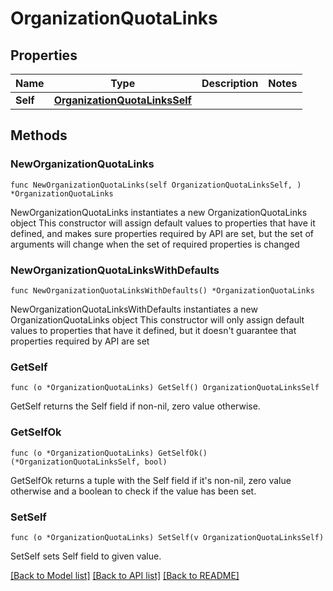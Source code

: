 # OrganizationQuotaLinks

## Properties

Name | Type | Description | Notes
------------ | ------------- | ------------- | -------------
**Self** | [**OrganizationQuotaLinksSelf**](OrganizationQuotaLinksSelf.md) |  | 

## Methods

### NewOrganizationQuotaLinks

`func NewOrganizationQuotaLinks(self OrganizationQuotaLinksSelf, ) *OrganizationQuotaLinks`

NewOrganizationQuotaLinks instantiates a new OrganizationQuotaLinks object
This constructor will assign default values to properties that have it defined,
and makes sure properties required by API are set, but the set of arguments
will change when the set of required properties is changed

### NewOrganizationQuotaLinksWithDefaults

`func NewOrganizationQuotaLinksWithDefaults() *OrganizationQuotaLinks`

NewOrganizationQuotaLinksWithDefaults instantiates a new OrganizationQuotaLinks object
This constructor will only assign default values to properties that have it defined,
but it doesn't guarantee that properties required by API are set

### GetSelf

`func (o *OrganizationQuotaLinks) GetSelf() OrganizationQuotaLinksSelf`

GetSelf returns the Self field if non-nil, zero value otherwise.

### GetSelfOk

`func (o *OrganizationQuotaLinks) GetSelfOk() (*OrganizationQuotaLinksSelf, bool)`

GetSelfOk returns a tuple with the Self field if it's non-nil, zero value otherwise
and a boolean to check if the value has been set.

### SetSelf

`func (o *OrganizationQuotaLinks) SetSelf(v OrganizationQuotaLinksSelf)`

SetSelf sets Self field to given value.



[[Back to Model list]](../README.md#documentation-for-models) [[Back to API list]](../README.md#documentation-for-api-endpoints) [[Back to README]](../README.md)


